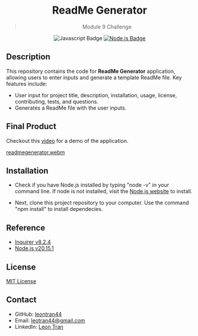 <div align="center">
  
  # ReadMe Generator
  > Module 9 Challenge

![Javascript Badge](https://img.shields.io/badge/JavaScript-323330?style=for-the-badge&logo=javascript&logoColor=F7DF1E)
[![Node.js Badge](https://img.shields.io/badge/Node.js-393%3F?style=for-the-badge&logo=node&logoColor=green)](https://nodejs.org/en/)

  </div>

## Description

This repository contains the code for **ReadMe Generator** application, allowing users to enter inputs and generate a template ReadMe file. Key features include:

- User input for project title, description, installation, usage, license, contributing, tests, and questions.
- Generates a ReadMe file with the user inputs.

## Final Product

Checkout this [video](https://drive.google.com/file/d/1KWE5BaaetBDqDC-pbMLPncacwNTBrxkp/view) for a demo of the application.

[readmegenerator.webm](https://github.com/user-attachments/assets/5f0766fb-fe96-4cf0-9438-99a8a3487bdd)

## Installation

- Check if you have Node.js installed by typing "node -v" in your command line. If node is not installed, visit the [Node.js website](https://nodejs.org/en) to install.

- Next, clone this project repository to your computer. Use the command "npm install" to install dependecies.

## Reference

- [Inquirer v8.2.4](https://www.npmjs.com/package/inquirer)
- [Node.js v20.15.1](https://nodejs.org/en/)

## License

[MIT License](https://opensource.org/licenses/MIT)

## Contact

- GitHub: [leontran44](https://github.com/leontran44)
- Email: leotran44@gmail.com
- LinkedIn: [Leon Tran](https://www.linkedin.com/in/hoangqtran/)
